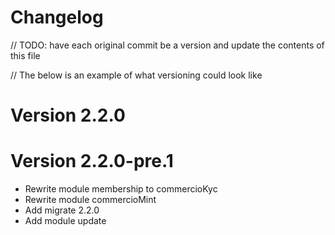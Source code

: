 # Changelog

// TODO: have each original commit be a version and update the contents of this file

// The below is an example of what versioning could look like
# Version 2.2.0

# Version 2.2.0-pre.1
* Rewrite module membership to commercioKyc
* Rewrite module commercioMint
* Add migrate 2.2.0
* Add module update
